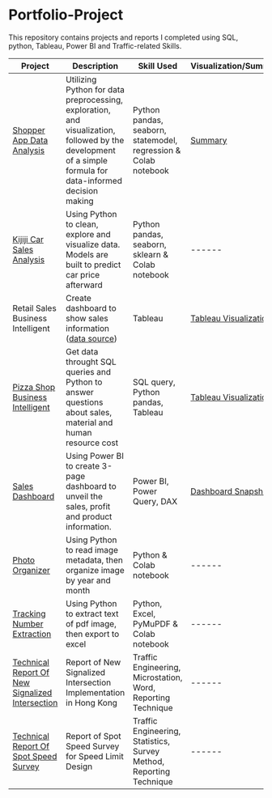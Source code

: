 # Portfolio-Project

This repository contains projects and reports I completed using SQL, python, Tableau, Power BI and Traffic-related Skills.

| Project      | Description | Skill Used | Visualization/Summary |
| ----------- | ----------- | ----------- | ----------- |
| [Shopper App Data Analysis](https://github.com/popo169/Portfolio-Project/blob/main/Shopper%20App%20Data%20Analysis/Shopper_Data_Analysis.ipynb)      | Utilizing Python for data preprocessing, exploration, and visualization, followed by the development of a simple formula for data-informed decision making | Python pandas, seaborn, statemodel, regression & Colab notebook  | [Summary](https://github.com/popo169/Portfolio-Project/blob/main/Shopper%20App%20Data%20Analysis/ProjectSummary.md)
| [Kijiji Car Sales Analysis](https://github.com/popo169/Portfolio-Project/blob/main/Kijiji%20Car%20Sales/Kijiji_Car_Analysis.ipynb)      | Using Python to clean, explore and visualize data. Models are built to predict car price afterward | Python pandas, seaborn, sklearn & Colab notebook  | ------
| Retail Sales Business Intelligent | Create dashboard to show sales information ([data source](https://www.kaggle.com/datasets/tylermorse/retail-business-sales-20172019)) | Tableau | [Tableau Visualization](https://public.tableau.com/views/RetailDash/Dashboard1?:language=en-US&publish=yes&:display_count=n&:origin=viz_share_link)
| [Pizza Shop <br>Business Intelligent](https://github.com/popo169/Portfolio-Project/blob/main/Pizza%20Project/Pizza%20Project.ipynb)      | Get data throught SQL queries and Python to answer questions about sales, material and human resource cost | SQL query, Python pandas, Tableau | [Tableau Visualization](https://public.tableau.com/views/Book1_16823748427290/PizzaShopBI?:language=en-US&publish=yes&:display_count=n&:origin=viz_share_link) 
| [Sales Dashboard](https://github.com/popo169/Portfolio-Project/tree/main/PowerBI)      | Using Power BI to create 3-page dashboard to unveil the sales, profit and product information. | Power BI, Power Query, DAX  | [Dashboard Snapshot](https://github.com/popo169/Portfolio-Project/blob/main/PowerBI/DBportfo1_snapshot.pdf) 
| [Photo Organizer](https://github.com/popo169/Portfolio-Project/blob/main/Photo_organizer/Photo_organizer.ipynb)      | Using Python to read image metadata, then organize image by year and month | Python & Colab notebook  | ------
| [Tracking Number Extraction](https://github.com/popo169/Portfolio-Project/blob/main/Tracking_number/Extract_tracking_number.ipynb)      | Using Python to extract text of pdf image, then export to excel | Python, Excel, PyMuPDF & Colab notebook  | ------
| [Technical Report Of New Signalized Intersection](https://github.com/popo169/Portfolio-Project/blob/main/Traffic/Technical%20Report-New%20Junction%20w%20Appendice.pdf)      | Report of New Signalized Intersection Implementation in Hong Kong | Traffic Engineering, Microstation, Word, Reporting Technique  | ------
| [Technical Report Of Spot Speed Survey](https://github.com/popo169/Portfolio-Project/blob/main/Traffic/Technical%20Report-Spot%20Speed%20w%20Appendice.pdf)      | Report of Spot Speed Survey for Speed Limit Design | Traffic Engineering, Statistics, Survey Method, Reporting Technique  | ------
